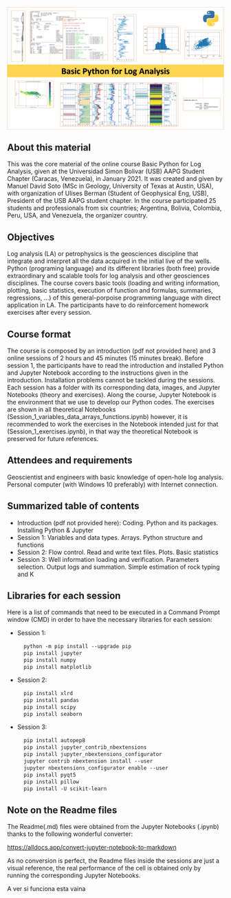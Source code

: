 <img src="portada.png" style="width:1000px" align="center">

<h2>About this material</h2>

This was the core material of the online course Basic Python for Log Analysis, given at the Universidad Simon Bolivar (USB) AAPG Student Chapter (Caracas, Venezuela), in January 2021. It was created and given by Manuel David Soto (MSc in Geology, University of Texas at Austin, USA), with organization of Ulises Berman (Student of Geophysical Eng, USB), President of the USB AAPG student chapter. In the course participated 25 students and professionals from six countries; Argentina, Bolivia, Colombia, Peru, USA, and Venezuela, the organizer country.

<h2>Objectives</h2>

Log analysis (LA) or petrophysics is the geosciences discipline that integrate and interpret all the data acquired in the initial live of the wells. Python (programing language) and its different libraries (both free) provide extraordinary and scalable tools for log analysis and other geosciences disciplines. The course covers basic tools (loading and writing information, plotting, basic statistics, execution of function and formulas, summaries, regressions, …) of this general-porpoise programming language with direct application in LA. The participants have to do reinforcement homework exercises after every session.

<h2>Course format</h2>

The course is composed by an introduction (pdf not provided here) and 3 online sessions of 2 hours and 45 minutes (15 minutes break). Before session 1, the participants have to read the introduction and installed Python and Jupyter Notebook according to the instructions given in the introduction. Installation problems cannot be tackled during the sessions. Each session has a folder with its corresponding data, images, and Jupyter Notebooks (theory and exercises). Along the course, Jupyter Notebook is the environment that we use to develop our Python codes. The exercises are shown in all theoretical Notebooks (Session_1_variables_data_arrays_functions.ipynb) however, it is recommended to work the exercises in the Notebook intended just for that (Session_1_exercises.ipynb), in that way the theoretical Notebook is preserved for future references.



<h2>Attendees and requirements</h2>

Geoscientist and engineers with basic knowledge of open-hole log analysis. Personal computer (with Windows 10 preferably) with Internet connection.

<h2>Summarized table of contents</h2>

* Introduction (pdf not provided here): Coding. Python and its packages. Installing Python & Jupyter
* Session 1: Variables and  data types. Arrays. Python structure and functions
* Session 2: Flow control. Read and write text files. Plots. Basic statistics
* Session 3: Well information loading and verification. Parameters selection. Output logs and summation. Simple estimation of rock typing and K

<h2>Libraries for each session</h2>

Here is a list of commands that need to be executed in a Command Prompt window (CMD) in order to have the necessary libraries for each session:

* Session 1:

        python -m pip install --upgrade pip
        pip install jupyter 
        pip install numpy
        pip install matplotlib

* Session 2:

        pip install xlrd
        pip install pandas
        pip install scipy
        pip install seaborn
        
* Session 3:

        pip install autopep8
        pip install jupyter_contrib_nbextensions
        pip install jupyter_nbextensions_configurator
        jupyter contrib nbextension install --user
        jupyter nbextensions_configurator enable --user
        pip install pyqt5	
        pip install pillow
        pip install -U scikit-learn
        
<h2>Note on the Readme files</h2>

The Readme(.md) files were obtained from the Jupyter Notebooks (.ipynb) thanks to the following wonderful converter:

https://alldocs.app/convert-jupyter-notebook-to-markdown
    
As no conversion is perfect, the Readme files inside the sessions are just a visual reference, the real performance of the cell is obtained only by running the corresponding Jupyter Notebooks.

A ver si funciona esta vaina
